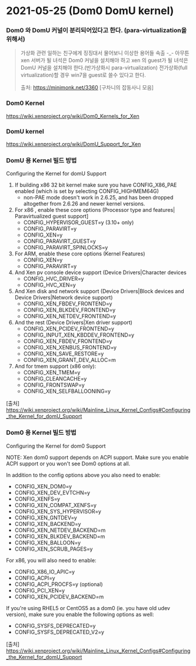 # 2021-05-25 (Dom0 DomU kernel)

### Dom0 와 DomU 커널이 분리되어있다고 한다. (para-virtualization을 위해서)

> 가상화 관련 일하는 친구에게 징징대서 물어보니 이상한 용어들 속출 -_-
> 아무튼 xen 서버가 될 녀석은 Dom0 커널을 설치해야 하고
> xen 의 guest가 될 녀석은 DomU 커널을 설치해야 한다.(반가상화시 para-virtualization)
> 전가상화(full virtualization)할 경우 win7을 guest로 쓸수 있다고 한다.
>
> 출처: https://minimonk.net/3360 [구차니의 잡동사니 모음]



### Dom0 Kernel

https://wiki.xenproject.org/wiki/Dom0_Kernels_for_Xen



### DomU kernel

https://wiki.xenproject.org/wiki/DomU_Support_for_Xen



### DomU 용 Kernel 빌드 방법

Configuring the Kernel for domU Support

1. If building x86 32 bit kernel make sure you have CONFIG_X86_PAE enabled (which is set by selecting CONFIG_HIGHMEM64G)
   - non-PAE mode doesn't work in 2.6.25, and has been dropped altogether from 2.6.26 and newer kernel versions.
2. For x86 , enable these core options (Processor type and features| Paravirtualized guest support]
   - CONFIG_HYPERVISOR_GUEST=y (3.10+ only)
   - CONFIG_PARAVIRT=y
   - CONFIG_XEN=y
   - CONFIG_PARAVIRT_GUEST=y
   - CONFIG_PARAVIRT_SPINLOCKS=y
3. For ARM, enable these core options (Kernel Features)
   - CONFIG_XEN=y
   - CONFIG_PARAVIRT=y
4. And Xen pv console device support (Device Drivers|Character devices
   - CONFIG_HVC_DRIVER=y
   - CONFIG_HVC_XEN=y
5. And Xen disk and network support (Device Drivers|Block devices and Device Drivers|Network device support)
   - CONFIG_XEN_FBDEV_FRONTEND=y
   - CONFIG_XEN_BLKDEV_FRONTEND=y
   - CONFIG_XEN_NETDEV_FRONTEND=y
6. And the rest (Device Drivers|Xen driver support)
   - CONFIG_XEN_PCIDEV_FRONTEND=y
   - CONFIG_INPUT_XEN_KBDDEV_FRONTEND=y
   - CONFIG_XEN_FBDEV_FRONTEND=y
   - CONFIG_XEN_XENBUS_FRONTEND=y
   - CONFIG_XEN_SAVE_RESTORE=y
   - CONFIG_XEN_GRANT_DEV_ALLOC=m
7. And for tmem support (x86 only):
   - CONFIG_XEN_TMEM=y
   - CONFIG_CLEANCACHE=y
   - CONFIG_FRONTSWAP=y
   - CONFIG_XEN_SELFBALLOONING=y

[출처] https://wiki.xenproject.org/wiki/Mainline_Linux_Kernel_Configs#Configuring_the_Kernel_for_domU_Support



### Dom0 용 Kernel 빌드 방법

Configuring the Kernel for dom0 Support

NOTE: Xen dom0 support depends on ACPI support. Make sure you enable ACPI support or you won't see Dom0 options at all.

In addition to the config options above you also need to enable:

- CONFIG_XEN_DOM0=y
- CONFIG_XEN_DEV_EVTCHN=y
- CONFIG_XENFS=y
- CONFIG_XEN_COMPAT_XENFS=y
- CONFIG_XEN_SYS_HYPERVISOR=y
- CONFIG_XEN_GNTDEV=y
- CONFIG_XEN_BACKEND=y
- CONFIG_XEN_NETDEV_BACKEND=m
- CONFIG_XEN_BLKDEV_BACKEND=m
- CONFIG_XEN_BALLOON=y
- CONFIG_XEN_SCRUB_PAGES=y

For x86, you will also need to enable:

- CONFIG_X86_IO_APIC=y
- CONFIG_ACPI=y
- CONFIG_ACPI_PROCFS=y (optional)
- CONFIG_PCI_XEN=y
- CONFIG_XEN_PCIDEV_BACKEND=m

If you're using RHEL5 or CentOS5 as a dom0 (ie. you have old udev version), make sure you enable the following options as well:

- CONFIG_SYSFS_DEPRECATED=y
- CONFIG_SYSFS_DEPRECATED_V2=y

[출처] https://wiki.xenproject.org/wiki/Mainline_Linux_Kernel_Configs#Configuring_the_Kernel_for_domU_Support